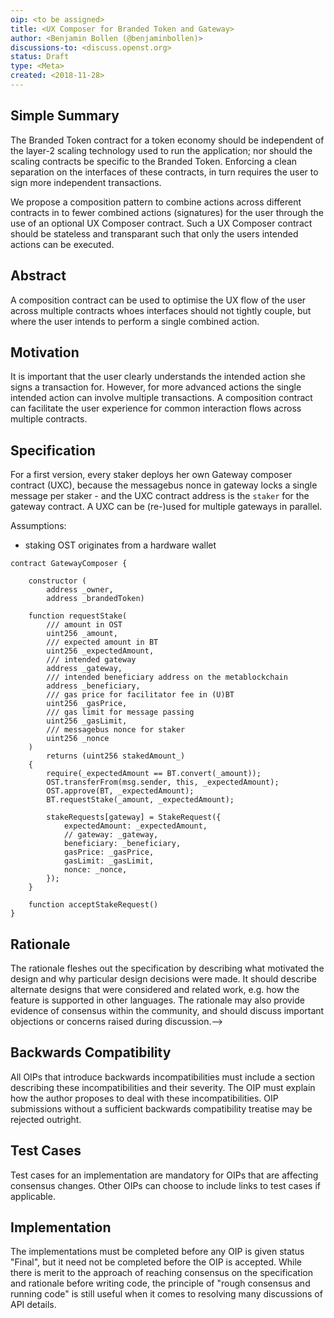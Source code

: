 ```yaml
---
oip: <to be assigned>
title: <UX Composer for Branded Token and Gateway>
author: <Benjamin Bollen (@benjaminbollen)>
discussions-to: <discuss.openst.org>
status: Draft
type: <Meta>
created: <2018-11-28>
---
```


## Simple Summary
<!--"If you can't explain it simply, you don't understand it well enough." Provide a simplified and layman-accessible explanation of the OIP.-->
The Branded Token contract for a token economy should be independent
of the layer-2 scaling technology used to run the application;
nor should the scaling contracts be specific to the Branded Token.
Enforcing a clean separation on the interfaces of these contracts,
in turn requires the user to sign more independent transactions.

We propose a composition pattern to combine actions across different
contracts in to fewer combined actions (signatures) for the user through
the use of an optional UX Composer contract. Such a UX Composer contract
should be stateless and transparant such that only the users intended actions
can be executed.

## Abstract
<!--A short (~200 word) description of the technical issue being addressed.-->
A composition contract can be used to optimise the UX flow of
the user across multiple contracts whoes interfaces should not
tightly couple, but where the user intends to perform a single
combined action.

## Motivation
<!--The motivation is critical for OIPs that want to change the OpenST protocol. It should clearly explain why the existing protocol specification is inadequate to address the problem that the OIP solves. OIP submissions without sufficient motivation may be rejected outright.-->
It is important that the user clearly understands the intended action
she signs a transaction for.  However, for more advanced actions the single
intended action can involve multiple transactions. A composition contract can
facilitate the user experience for common interaction flows across multiple contracts.

## Specification
<!--The technical specification should describe the syntax and semantics of any new feature. The specification should be detailed enough to allow competing, interoperable implementations.-->

For a first version, every staker deploys her own Gateway composer contract (UXC),
because the messagebus nonce in gateway locks a single message per staker -
and the UXC contract address is the `staker` for the gateway contract.
A UXC can be (re-)used for multiple gateways in parallel.

Assumptions:
- staking OST originates from a hardware wallet

```solidity
contract GatewayComposer {

    constructor (
        address _owner,
        address _brandedToken)

    function requestStake(
        /// amount in OST
        uint256 _amount,
        /// expected amount in BT
        uint256 _expectedAmount,
        /// intended gateway
        address _gateway,
        /// intended beneficiary address on the metablockchain
        address _beneficiary,
        /// gas price for facilitator fee in (U)BT
        uint256 _gasPrice,
        /// gas limit for message passing
        uint256 _gasLimit,
        /// messagebus nonce for staker
        uint256 _nonce
    )
        returns (uint256 stakedAmount_)
    {
        require(_expectedAmount == BT.convert(_amount));
        OST.transferFrom(msg.sender, this, _expectedAmount);
        OST.approve(BT, _expectedAmount);
        BT.requestStake(_amount, _expectedAmount);

        stakeRequests[gateway] = StakeRequest({
            expectedAmount: _expectedAmount,
            // gateway: _gateway,
            beneficiary: _beneficiary,
            gasPrice: _gasPrice,
            gasLimit: _gasLimit,
            nonce: _nonce,
        });
    }

    function acceptStakeRequest()
}
```



## Rationale
<!--The rationale fleshes out the specification by describing what motivated the design and why particular design decisions were made. It should describe alternate designs that were considered and related work, e.g. how the feature is supported in other languages. The rationale may also provide evidence of consensus within the community, and should discuss important objections or concerns raised during discussion.-->
The rationale fleshes out the specification by describing what motivated the design and why particular design decisions were made. It should describe alternate designs that were considered and related work, e.g. how the feature is supported in other languages. The rationale may also provide evidence of consensus within the community, and should discuss important objections or concerns raised during discussion.-->

## Backwards Compatibility
<!--All OIPs that introduce backwards incompatibilities must include a section describing these incompatibilities and their severity. The OIP must explain how the author proposes to deal with these incompatibilities. OIP submissions without a sufficient backwards compatibility treatise may be rejected outright.-->
All OIPs that introduce backwards incompatibilities must include a section describing these incompatibilities and their severity. The OIP must explain how the author proposes to deal with these incompatibilities. OIP submissions without a sufficient backwards compatibility treatise may be rejected outright.

## Test Cases
<!--Test cases for an implementation are mandatory for OIPs that are affecting consensus changes. Other OIPs can choose to include links to test cases if applicable.-->
Test cases for an implementation are mandatory for OIPs that are affecting consensus changes. Other OIPs can choose to include links to test cases if applicable.

## Implementation
<!--The implementations must be completed before any OIP is given status "Final", but it need not be completed before the OIP is accepted. While there is merit to the approach of reaching consensus on the specification and rationale before writing code, the principle of "rough consensus and running code" is still useful when it comes to resolving many discussions of API details.-->
The implementations must be completed before any OIP is given status "Final", but it need not be completed before the OIP is accepted. While there is merit to the approach of reaching consensus on the specification and rationale before writing code, the principle of "rough consensus and running code" is still useful when it comes to resolving many discussions of API details.
